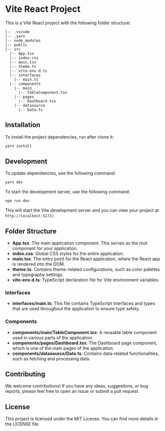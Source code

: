 
# Vite React Project

This is a Vite React project with the following folder structure:

```
|-- .vscode
|-- .yarn
|-- node_modules
|-- public
|-- src
  |-- App.tsx
  |-- index.css
  |-- main.tsx
  |-- theme.ts
  |-- vite-env.d.ts
  |-- interfaces
    |-- main.ts
  |-- components
    |-- main
      |-- TableComponent.tsx
    |-- pages
      |-- Dashboard.tsx
    |-- datasource
      |-- Data.ts
```

## Installation

To install the project dependencies, run after clone it:

```bash
yarn install
```

## Development

To update dependencies, use the following command:

```bash
yarn dev
```

To start the development server, use the following command:

```bash
npm run dev
```

This will start the Vite development server and you can view your project at `http://localhost:5173/`.

## Folder Structure

- **App.tsx**: The main application component. This serves as the root component for your application.
- **index.css**: Global CSS styles for the entire application.
- **main.tsx**: The entry point for the React application, where the React app is rendered into the DOM.
- **theme.ts**: Contains theme-related configurations, such as color palettes and typography settings.
- **vite-env.d.ts**: TypeScript declaration file for Vite environment variables.

### Interfaces
- **interfaces/main.ts**: This file contains TypeScript interfaces and types that are used throughout the application to ensure type safety.

### Components
- **components/main/TableComponent.tsx**: A reusable table component used in various parts of the application.
- **components/pages/Dashboard.tsx**: The Dashboard page component, which is one of the main pages of the application.
- **components/datasource/Data.ts**: Contains data-related functionalities, such as fetching and processing data.

## Contributing

We welcome contributions! If you have any ideas, suggestions, or bug reports, please feel free to open an issue or submit a pull request.

## License

This project is licensed under the MIT License. You can find more details in the LICENSE file.
